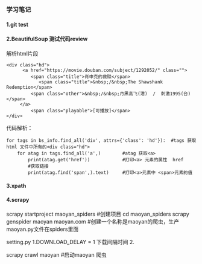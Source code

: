 ### 学习笔记

#### 1.git test

#### 2.BeautifulSoup 测试代码review
解析html片段
```
<div class="hd">
      <a href="https://movie.douban.com/subject/1292052/" class="">
         <span class="title">肖申克的救赎</span>
            <span class="title">&nbsp;/&nbsp;The Shawshank Redemption</span>
         <span class="other">&nbsp;/&nbsp;月黑高飞(港)  /  刺激1995(台)</span>
     </a>
         <span class="playable">[可播放]</span>
</div>
```


代码解析：
```
for tags in bs_info.find_all('div', attrs={'class': 'hd'}):  #tags 获取html 文件中所有的<div class="hd">
    for atag in tags.find_all('a',)        #atag 获取<a> 
        print(atag.get('href'))            #打印<a> 元素的属性  href
        #获取链接
        print(atag.find('span',).text)     #打印<a>元素中 <span>元素的值
```


#### 3.xpath



#### 4.scrapy
scrapy startproject maoyan_spiders #创建项目
cd maoyan_spiders
scrapy genspider maoyan maoyan.com #创建一个名称是maoyan的爬虫，生产maoyan.py文件在spiders里面

setting.py
1.DOWNLOAD_DELAY = 1 下载间隔时间
2.


scrapy crawl maoyan #启动maoyan 爬虫

